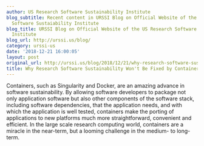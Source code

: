 ```yaml
---
author: US Research Software Sustainability Institute
blog_subtitle: Recent content in URSSI Blog on Official Website of the US Research
  Software Sustaiability Institute
blog_title: URSSI Blog on Official Website of the US Research Software Sustaiability
  Institute
blog_url: http://urssi.us/blog/
category: urssi-us
date: '2018-12-21 16:00:05'
layout: post
original_url: http://urssi.us/blog/2018/12/21/why-research-software-sustainability-wont-be-fixed-by-containers/
title: Why Research Software Sustainability Won't Be Fixed by Containers
---
```


Containers, such as Singularity and Docker, are an amazing advance in software sustainability. By allowing software developers to package not only application software but also other components of the software stack, including software dependencies, that the application needs, and with which the application is well tested, containers make the porting of applications to new platforms much more straightforward, convenient and efficient.
In the large scale research computing world, containers are a miracle in the near-term, but a looming challenge in the medium- to long-term.